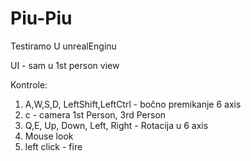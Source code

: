# Piu-Piu
Testiramo U unrealEnginu

UI - sam u 1st person view

Kontrole:
1. A,W,S,D, LeftShift,LeftCtrl - bočno premikanje 6 axis
1. c - camera 1st Person, 3rd Person
1. Q,E, Up, Down, Left, Right - Rotacija u 6 axis
1. Mouse look
1. left click - fire
